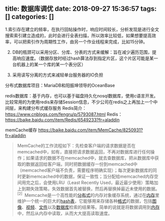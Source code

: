 title: 数据库调优
date: 2018-09-27 15:36:57
tags: []
categories: []
---
1.索引存在建立的频率，在执行回帖操作时，响应时间较长，分析发现是进行全文搜索索引建立造成的，此时会进行全表扫描，所以效率比较低，如果想要提高效率，可以把索引作为周期性工作，由另一个作业线程来完成，比如15分钟。

2. DB的瓶颈可以采用分区、分库、分表的方式来缓解：旨在减少遍历范围，提高响应速度。（数据存放时经过hash算法存到指定片区，这个片区可能是某一台机器上的某一个库的某一个表分区）

3. 采用读写分离的方式来减轻单台服务器的IO负担


分布式数据库项目：MariaDB和阳振坤领导的OceanBase

redis数据库：基于内存，也可以基于磁盘持久化nosql数据库，使用c语言开发。比较常用的为使用redis来存储Session信息，不少公司在redis之上再加上一个中间层，来构建分布式缓存服务
Redis简介：https://www.cnblogs.com/fengru/p/5793087.html
Redis：https://baike.baidu.com/item/Redis/6549233?fr=aladdin

memCache缓存
https://baike.baidu.com/item/MemCache/8250931?fr=aladdin
> MemCache的工作流程如下：先检查客户端的请求数据是否在memcached中，如有，直接把请求数据返回，不再对数据库进行任何操作；如果请求的数据不在memcached中，就去查数据库，把从数据库中获取的数据返回给客户端，同时把数据缓存一份到memcached中（memcached客户端不负责，需要程序明确实现）；每次更新数据库的同时更新memcached中的数据，保证一致性；当分配给memcached内存空间用完之后，会使用LRU（Least Recently Used，最近最少使用）策略加上到期失效策略，失效数据首先被替换，然后再替换掉最近未使用的数据。<sup>[2]</sup> 
Memcache是一个高性能的[分布式](https://baike.baidu.com/item/%E5%88%86%E5%B8%83%E5%BC%8F)的内存对象缓存系统，通过在[内存](https://baike.baidu.com/item/%E5%86%85%E5%AD%98)里维护一个统一的巨大的[hash表](https://baike.baidu.com/item/hash%E8%A1%A8)，它能够用来存储各种[格式](https://baike.baidu.com/item/%E6%A0%BC%E5%BC%8F)的数据，包括[图像](https://baike.baidu.com/item/%E5%9B%BE%E5%83%8F)、[视频](https://baike.baidu.com/item/%E8%A7%86%E9%A2%91)、[文件](https://baike.baidu.com/item/%E6%96%87%E4%BB%B6)以及[数据库](https://baike.baidu.com/item/%E6%95%B0%E6%8D%AE%E5%BA%93)检索的结果等。简单的说就是将数据调用到[内存](https://baike.baidu.com/item/%E5%86%85%E5%AD%98)中，然后从内存中读取，从而大大提高读取速度。

